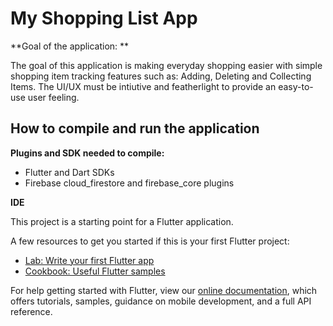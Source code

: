 # My Shopping List App

**Goal of the application: **

The goal of this application is making everyday shopping easier with simple shopping item tracking features such as:
Adding, Deleting and Collecting Items. The UI/UX must be intiutive and featherlight to provide an easy-to-use user feeling.

## How to compile and run the application

**Plugins and SDK needed to compile:**
- Flutter and Dart SDKs
- Firebase cloud_firestore and firebase_core plugins

**IDE**

This project is a starting point for a Flutter application.

A few resources to get you started if this is your first Flutter project:

- [Lab: Write your first Flutter app](https://flutter.dev/docs/get-started/codelab)
- [Cookbook: Useful Flutter samples](https://flutter.dev/docs/cookbook)

For help getting started with Flutter, view our
[online documentation](https://flutter.dev/docs), which offers tutorials,
samples, guidance on mobile development, and a full API reference.
